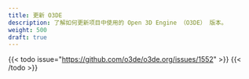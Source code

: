 ```yaml
---
title: 更新 O3DE
description: 了解如何更新项目中使用的 Open 3D Engine （O3DE） 版本。
weight: 500
draft: true
---
```


{{< todo issue="https://github.com/o3de/o3de.org/issues/1552" >}}
{{< /todo >}}
